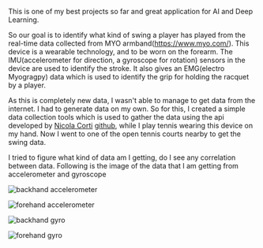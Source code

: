 

This is one of my best projects so far and great application for AI and Deep Learning.

So our goal is to identify what kind of swing a player has played from the real-time data collected from MYO armband(https://www.myo.com/). This device is a wearable technology, and to be worn on the forearm. The IMU(accelerometer for direction, a gyroscope for rotation) sensors in the device are used to identify the stroke. It also gives an EMG(electro Myogragpy) data which is used to identify the grip for holding the racquet by a player.

As this is completely new data, I wasn't able to manage to get data from the internet. I had to generate data on my own. So for this, I created a simple data collection tools which is used to gather the data using the api developed by [Nicola Corti](https://github.com/cortinico/) [github](https://github.com/cortinico/myonnaise), while I play tennis wearing this device on my hand. Now I went to one of the open tennis courts nearby to get the swing data.


I tried to figure what kind of data am I getting, do I see any correlation between data. 
Following is the image of the data that I am getting from accelerometer and gyroscope

![backhand accelerometer](data_analysis/acc-backand.png)

![forehand accelerometer](data_analysis/acc-forhand.png)


![backhand gyro](data_analysis/gyro-topspin-backhand.png)

![forehand gyro](data_analysis/gyro-topspin-forehand.png)

